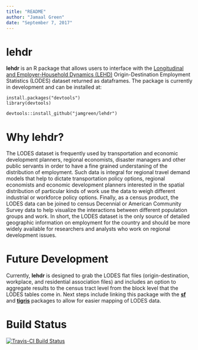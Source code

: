 ```yaml
---
title: "README"
author: "Jamaal Green"
date: "September 7, 2017"
---
```


# lehdr

**lehdr** is an R package that allows users to interface with the [Longitudinal and Employer-Household Dynamics (LEHD)](https://lehd.ces.census.gov/) Origin-Destination Employment Statistics (LODES) dataset returned as dataframes. The package is currently in development and can be installed at:

```
install.packages("devtools")
library(devtools)

devtools::install_github("jamgreen/lehdr")
```

# Why lehdr?

The LODES dataset is frequently used by transportation and economic development planners, regional economists, disaster managers and other public servants in order to have a fine grained understaning of the distribution of employment. Such data is integral for regional travel demand models that help to dictate transportation policy options, regional economists and economic development planners interested in the spatial distribution of particular kinds of work use the data to weigh different industrial or workforce policy options. Finally, as a census product, the LODES data can be joined to census Decennial or American Community Survey data to help visualize the interactions between different population groups and work. In short, the LODES dataset is the only source of detailed geographic information on employment for the country and should be more widely available for researchers and analysts who work on regional development issues. 

# Future Development

Currently, **lehdr** is designed to grab the LODES flat files (origin-destination, workplace, and residential association files) and includes an option to aggregate results to the census tract level from the block level that the LODES tables come in. Next steps include linking this package with the [**sf**](https://cran.r-project.org/web/packages/sf/index.html) and [**tigris**](https://cran.r-project.org/web/packages/tigris/index.html) packages to allow for easier mapping of LODES data. 

# Build Status

[![Travis-CI Build Status](https://travis-ci.org/jamgreen/lehdr)](https://travis-ci.org/jamgreen/lehdr)
